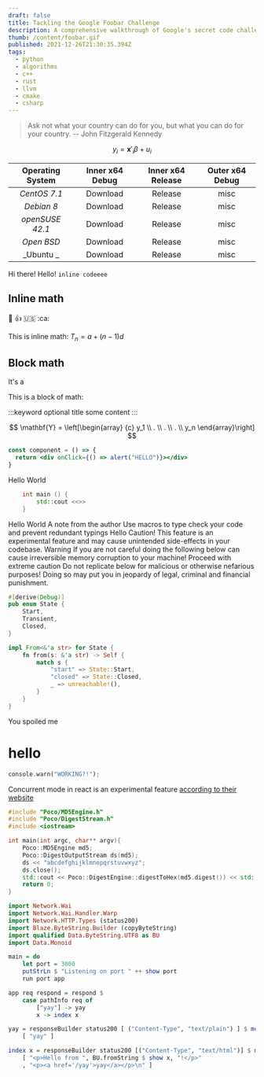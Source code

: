 ```yaml
---
draft: false
title: Tackling the Google Foobar Challenge
description: A comprehensive walkthrough of Google's secret code challenge
thumb: /content/foobar.gif
published: 2021-12-26T21:30:35.394Z
tags:
  - python
  - algorithms
  - c++
  - rust
  - llvm
  - cmake
  - csharp
---
```


> Ask not what your country can do for you, but what you can do for your country.
> -- John Fitzgerald Kennedy

$$y_i = \mathbf{x}'_i \beta + u_i$$

| Operating System | Inner x64 Debug | Inner x64 Release | Outer x64 Debug |
| :--------------: | :-------------: | :---------------: | :-------------: |
|   _CentOS 7.1_   |    Download     |      Release      |      misc       |
|    _Debian 8_    |    Download     |      Release      |      misc       |
| _openSUSE 42.1_  |    Download     |      Release      |      misc       |
|    _Open BSD_    |    Download     |      Release      |      misc       |
|    _Ubuntu _     |    Download     |      Release      |      misc       |

Hi there! Hello! `inline codeeee`

## Inline math

:wave: :+1: :us: :ca:

This is inline math: $T_n = a + (n-1)d$

## Block math

<p>It's a  </p>

This is a block of math:

:::keyword optional title
some content
:::

$$
\mathbf{Y} = \left[\begin{array}
  {c}
  y_1 \\
  . \\
  . \\
  . \\
  y_n
\end{array}\right]
$$

```jsx
const component = () => {
  return <div onClick={() => alert("HELLO")}></div>
}
```


<tabs>
<tab title="C++">
Hello World

```cpp
    int main () {
        std::cout <<>>
    }
```
</tab>
<tab title="C++">
    Hello World
</tab>
</tabs>
  
<admonition type="note" title="A quick note ...">
    A note from the author
</admonition>

<admonition type="tip" title="Productivity Tip">
    Use macros to type check your code and prevent redundant typings
</admonition>

<admonition type="info" title="A quick note ...">
    Hello
</admonition>

<admonition type="experimental" title="A quick note ...">
    Caution! This feature is an experimental feature and may cause unintended side-effects in your codebase. 
</admonition>

<admonition type="caution" title="A quick note ...">
    Warning 
</admonition>

<admonition type="danger" title="Danger!!!">
    If you are not careful doing the following below can cause irreversible memory corruption to your machine! Proceed with extreme caution
</admonition>

<admonition type="fatal" title="Your final warning!!!">
    Do not replicate below for malicious or otherwise nefarious purposes! Doing so may put you in jeopardy of legal, criminal and financial punishment.
</admonition>
  

  
```rust:main.rs
#[derive(Debug)]
pub enum State {
    Start,
    Transient,
    Closed,
}

impl From<&'a str> for State {
    fn from(s: &'a str) -> Self {
        match s {
            "start" => State::Start,
            "closed" => State::Closed,
            _ => unreachable!(),
        }
    }
}
```

<spoiler title="hello">
You spoiled me 

# hello

```rust
console.warn("WORKING?!");
```
</spoiler>

Concurrent mode in react is an experimental feature [according to their website](https://reactjs.org/)

```cpp:md5.cc
#include "Poco/MD5Engine.h"
#include "Poco/DigestStream.h"
#include <iostream>

int main(int argc, char** argv){
    Poco::MD5Engine md5;
    Poco::DigestOutputStream ds(md5);
    ds << "abcdefghijklmnopqrstuvwxyz";
    ds.close();
    std::cout << Poco::DigestEngine::digestToHex(md5.digest()) << std::endl;
    return 0;
}
```

```haskell
import Network.Wai
import Network.Wai.Handler.Warp
import Network.HTTP.Types (status200)
import Blaze.ByteString.Builder (copyByteString)
import qualified Data.ByteString.UTF8 as BU
import Data.Monoid

main = do
    let port = 3000
    putStrLn $ "Listening on port " ++ show port
    run port app

app req respond = respond $
    case pathInfo req of
        ["yay"] -> yay
        x -> index x

yay = responseBuilder status200 [ ("Content-Type", "text/plain") ] $ mconcat $ map copyByteString
    [ "yay" ]

index x = responseBuilder status200 [("Content-Type", "text/html")] $ mconcat $ map copyByteString
    [ "<p>Hello from ", BU.fromString $ show x, "!</p>"
    , "<p><a href='/yay'>yay</a></p>\n" ]
```
